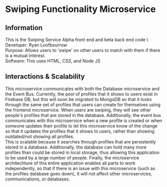 # Swiping Functionality Microservice

## Information
This is the Swiping Service Alpha front end and beta back end code \ 
Developer: Ryan Loofbourrow \
Purpose: Allows users to 'swipe' on other users to match with them if there is a mutual interest. \
Software: This uses HTML, CSS, and Node JS

## Interactions & Scalability

This microservice communicates with both the Database microservice and the Event Bus. Currently, the pool of profiles that it shows to users exist in Firebase DB, but this will soon be migrated to MongoDB so that it looks through the same set of profiles that users can create for themselves using the frontend microservice. When users are swiping, they will see other people's profiles that are stored in the database. Additionally, the event bus communicates with this microservice when a new profile is created or when someone updates their profile to let this microservice know of the change so that it updates the profiles that it shows to users, rather than showing outdated/not showing all profiles. \
This is scalable because it searches through profiles that are persistently stored in a database. Additionally, the database can hold many more profiles than could be stored in local storage, thus allowing this application to be used by a large number of people. Finally, the microservice architechture of this entire application enables all parts to work independently, so that if there is an issue with this microservice (such as the profiles database goes down), it will not affect other microservices, communications, or databases.